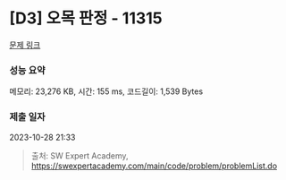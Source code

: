 # [D3] 오목 판정 - 11315 

[문제 링크](https://swexpertacademy.com/main/code/problem/problemDetail.do?contestProbId=AXaSUPYqPYMDFASQ) 

### 성능 요약

메모리: 23,276 KB, 시간: 155 ms, 코드길이: 1,539 Bytes

### 제출 일자

2023-10-28 21:33



> 출처: SW Expert Academy, https://swexpertacademy.com/main/code/problem/problemList.do